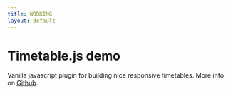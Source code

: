 ```yaml
---
title: WORKING
layout: default
---
```



<link rel="stylesheet" href="timetable/dist/styles/timetablejs.css">
<link rel="stylesheet" href="timetable/dist/styles/demo.css">

<div class="hero-unit">
    <h1>Timetable.js demo</h1>
    <p>Vanilla javascript plugin for building nice responsive timetables. More info on <a href="https://github.com/Grible/timetable.js" target="_blank">Github</a>.</p>
</div>

<div class="timetable"></div>

<script src="timetable/dist/scripts/timetable.js"></script>

<script>
    var timetable = new Timetable();

    timetable.setScope(9,3)


      timetable.addLocations(['Animals',
        'Books',
        'Education',
        'Films',
        'Fitness and exercise',
        'Games',
        'Kids',
        'Live music',
        'Religion and spirituality',
        'Sports',
        'Tech',
        'World Buskers Buskerfest',
        'Videogames']);


{% for event in site.data.events %}

    timetable.addEvent(
        '{{ event.title | escape }}', 
        '{{ event.category | escape }}', 
        new Date('{{ event.start-time }}'), 
        new Date('{{ event.end-time }}'), 
        { 
            url: '{{ event.link }}' 
        });

{% endfor %}




    var renderer = new Timetable.Renderer(timetable);
    renderer.draw('.timetable');
</script>
<!-- Google Analytics: change UA-XXXXX-X to be your site's ID. -->
<!-- 
<script>
    (function(b,o,i,l,e,r){b.GoogleAnalyticsObject=l;b[l]||(b[l]=
    function(){(b[l].q=b[l].q||[]).push(arguments)});b[l].l=+new Date;
    e=o.createElement(i);r=o.getElementsByTagName(i)[0];
    e.src='//www.google-analytics.com/analytics.js';
    r.parentNode.insertBefore(e,r)}(window,document,'script','ga'));
    ga('create','UA-37417680-5');ga('send','pageview');
</script> -->

